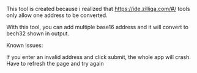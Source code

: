 This tool is created because i realized that https://ide.zilliqa.com/#/ tools only allow one address to be converted.

With this tool, you can add multiple base16 address and it will convert to bech32 shown in output.

Known issues:

If you enter an invalid address and click submit, the whole app will crash. Have to refresh the page and try again